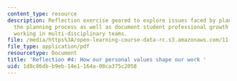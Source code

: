 ```yaml
---
content_type: resource
description: Reflection exercise geared to explore issues faced by planners during
  the planning process as well as document student professional growth and experiences
  working in multi-disciplinary teams.
file: /media/https%3A/open-learning-course-data-rc.s3.amazonaws.com/11-439-revitalizing-urban-main-streets-st-claude-avenue-new-orleans-spring-2009/1d8c86dbb9eb14e1164a08ca375c2058_MIT11_439s09_assn04_reflection04.pdf
file_type: application/pdf
resourcetype: Document
title: 'Reflection #4: How our personal values shape our work '
uid: 1d8c86db-b9eb-14e1-164a-08ca375c2058
---
```

